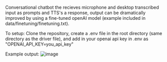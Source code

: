 Conversational chatbot the recieves microphone and desktop transcribed input as prompts and TTS's a response, output can be dramatically improved by using a fine-tuned openAI model (example included in data/finetuning/finetuning.txt).

To setup:
Clone the repository, create a .env file in the root directory (same directory as the driver file), and add in your openai api key in .env as "OPENAI_API_KEY=you_api_key"

Example output:
![image](https://github.com/austin19moore/Rina/assets/80301847/b62b0b5b-9dd2-48de-9877-fde5a675c624)
